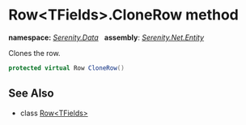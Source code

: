# Row&lt;TFields&gt;.CloneRow method
**namespace:** *[Serenity.Data](../../README.md#serenity.data-namespace)*   **assembly**: *[Serenity.Net.Entity](../../README.md)*

Clones the row.

```csharp
protected virtual Row CloneRow()
```

## See Also

* class [Row&lt;TFields&gt;](../Row-1.md)